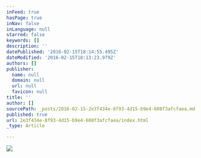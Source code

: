 ```yaml
---
inFeed: true
hasPage: true
inNav: false
inLanguage: null
starred: false
keywords: []
description: ''
datePublished: '2016-02-15T18:14:55.495Z'
dateModified: '2016-02-15T18:13:23.979Z'
authors: []
publisher:
  name: null
  domain: null
  url: null
  favicon: null
title: ''
author: []
sourcePath: _posts/2016-02-15-2e3f434e-8f93-4d15-b9e4-608f3afcfaea.md
published: true
url: 2e3f434e-8f93-4d15-b9e4-608f3afcfaea/index.html
_type: Article

---
```

![](https://the-grid-user-content.s3-us-west-2.amazonaws.com/b2c07afa-7999-4f35-8e0c-20cce62c3531.jpg)